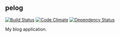 ## pelog

[![Build Status](https://travis-ci.org/kadoppe/pelog.png?branch=master)](https://travis-ci.org/kadoppe/pelog)
[![Code Climate](https://codeclimate.com/github/kadoppe/pelog.png)](https://codeclimate.com/github/kadoppe/pelog)
[![Dependency Status](https://gemnasium.com/kadoppe/pelog.png)](https://gemnasium.com/kadoppe/pelog)

My blog application.
